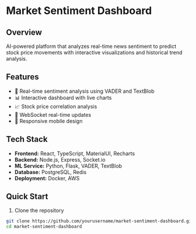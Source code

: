 # Market Sentiment Dashboard

## Overview
AI-powered platform that analyzes real-time news sentiment to predict stock price movements with interactive visualizations and historical trend analysis.

## Features
- 🤖 Real-time sentiment analysis using VADER and TextBlob
- 📊 Interactive dashboard with live charts
- 📈 Stock price correlation analysis
- 🔄 WebSocket real-time updates
- 📱 Responsive mobile design

## Tech Stack
- **Frontend:** React, TypeScript, MaterialUI, Recharts
- **Backend:** Node.js, Express, Socket.io
- **ML Service:** Python, Flask, VADER, TextBlob
- **Database:** PostgreSQL, Redis
- **Deployment:** Docker, AWS

## Quick Start
1. Clone the repository
```bash
git clone https://github.com/yourusername/market-sentiment-dashboard.git
cd market-sentiment-dashboard
